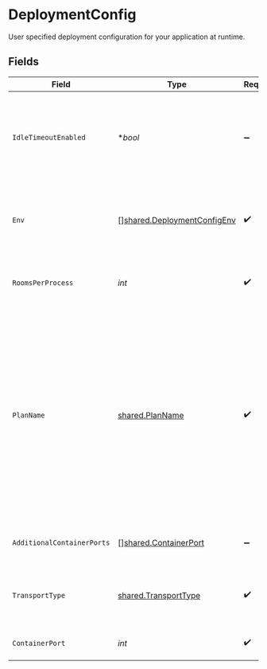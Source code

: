 # DeploymentConfig

User specified deployment configuration for your application at runtime.


## Fields

| Field                                                                                                                                                                                                               | Type                                                                                                                                                                                                                | Required                                                                                                                                                                                                            | Description                                                                                                                                                                                                         | Example                                                                                                                                                                                                             |
| ------------------------------------------------------------------------------------------------------------------------------------------------------------------------------------------------------------------- | ------------------------------------------------------------------------------------------------------------------------------------------------------------------------------------------------------------------- | ------------------------------------------------------------------------------------------------------------------------------------------------------------------------------------------------------------------- | ------------------------------------------------------------------------------------------------------------------------------------------------------------------------------------------------------------------- | ------------------------------------------------------------------------------------------------------------------------------------------------------------------------------------------------------------------- |
| `IdleTimeoutEnabled`                                                                                                                                                                                                | **bool*                                                                                                                                                                                                             | :heavy_minus_sign:                                                                                                                                                                                                  | Option to shut down processes that have had no new connections or rooms<br/>for five minutes.                                                                                                                       |                                                                                                                                                                                                                     |
| `Env`                                                                                                                                                                                                               | [][shared.DeploymentConfigEnv](../../../pkg/models/shared/deploymentconfigenv.md)                                                                                                                                   | :heavy_check_mark:                                                                                                                                                                                                  | The environment variable that our process will have access to at runtime.                                                                                                                                           |                                                                                                                                                                                                                     |
| `RoomsPerProcess`                                                                                                                                                                                                   | *int*                                                                                                                                                                                                               | :heavy_check_mark:                                                                                                                                                                                                  | Governs how many [rooms](https://hathora.dev/docs/concepts/hathora-entities#room) can be scheduled in a process.                                                                                                    | 3                                                                                                                                                                                                                   |
| `PlanName`                                                                                                                                                                                                          | [shared.PlanName](../../../pkg/models/shared/planname.md)                                                                                                                                                           | :heavy_check_mark:                                                                                                                                                                                                  | A plan defines how much CPU and memory is required to run an instance of your game server.<br/><br/>`tiny`: shared core, 1gb memory<br/><br/>`small`: 1 core, 2gb memory<br/><br/>`medium`: 2 core, 4gb memory<br/><br/>`large`: 4 core, 8gb memory | tiny                                                                                                                                                                                                                |
| `AdditionalContainerPorts`                                                                                                                                                                                          | [][shared.ContainerPort](../../../pkg/models/shared/containerport.md)                                                                                                                                               | :heavy_minus_sign:                                                                                                                                                                                                  | Additional ports your server listens on.                                                                                                                                                                            |                                                                                                                                                                                                                     |
| `TransportType`                                                                                                                                                                                                     | [shared.TransportType](../../../pkg/models/shared/transporttype.md)                                                                                                                                                 | :heavy_check_mark:                                                                                                                                                                                                  | Transport type specifies the underlying communication protocol to the exposed port.                                                                                                                                 |                                                                                                                                                                                                                     |
| `ContainerPort`                                                                                                                                                                                                     | *int*                                                                                                                                                                                                               | :heavy_check_mark:                                                                                                                                                                                                  | Default port the server listens on.                                                                                                                                                                                 | 4000                                                                                                                                                                                                                |